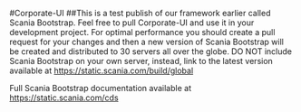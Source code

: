 #Corporate-UI
##This is a test publish of our framework earlier called Scania Bootstrap.
Feel free to pull Corporate-UI and use it in your development project. For optimal performance you should create a pull request for your changes and then a new version of Scania Bootstrap will be created and distributed to 30 servers all over the globe.
DO NOT include Scania Bootstrap on your own server, instead, link to the latest version available at https://static.scania.com/build/global

Full Scania Bootstrap documentation available at https://static.scania.com/cds




